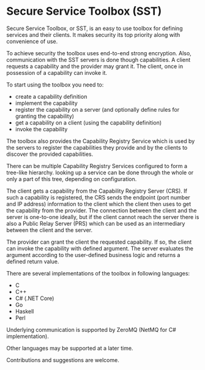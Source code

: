 # Secure Service Toolbox (SST)
Secure Service Toolbox, or SST, is an easy to use toolbox for defining services and their clients. It makes security its top priority along with convenience of use.

To achieve security the toolbox uses end-to-end strong encryption. Also, communication with the SST servers is done though capabilities. A client requests a capability and the provider may grant it. The client, once in possession of a capability can invoke it.

To start using the toolbox you need to:

- create a capability definition
- implement the capability
- register the capability on a server (and optionally define rules for granting the capability)
- get a capability on a client (using the capability definition)
- invoke the capability

The toolbox also provides the Capability Registry Service which is used by the servers to register the capabilities they provide and by the clients to discover the provided capabilities.

There can be multiple Capability Registry Services configured to form a tree-like hierarchy. looking up a service can be done through the whole or only a part of this tree, depending on configuration.

The client gets a capability from the Capability Registry Server (CRS). If such a capability is registered, the CRS sends the endpoint (port number and IP address) information to the client which the client then uses to get the capability from the provider. The connection between the client and the server is one-to-one ideally, but if the client cannot reach the server there is also a Public Relay Server (PRS) which can be used as an intermediary between the client and the server.

The provider can grant the client the requested capability. If so, the client can invoke the capability with defined argument. The server evaluates the argument according to the user-defined business logic and returns a defined return value.

There are several implementations of the toolbox in following languages:

- C
- C++
- C# (.NET Core)
- Go
- Haskell
- Perl

Underlying communication is supported by ZeroMQ (NetMQ for C# implementation).

Other languages may be supported at a later time.

Contributions and suggestions are welcome.